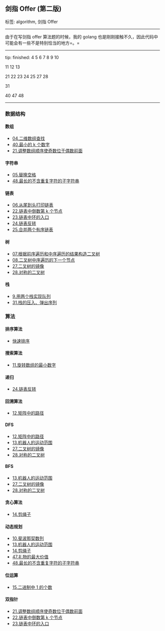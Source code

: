 ## 剑指 Offer (第二版)

标签: algorithm, 剑指 Offer

---

由于在写剑指 offer 算法题的时候，我的 golang 也是刚刚接触不久，因此代码中可能会有一些不是特别恰当的地方=。=

---

tip:
finished: 
4   5   6   7   8   9   10

11  12  13

21  22  23  24  25  27  28

31

40  47  48
 
---

### 数据结构
 
#### 数组

- [04.二维数组查找](array/two_dim_array_search04.go)
- [40.最小的 k 个数字](array/minimum_k_numbers.go)
- [21.调整数组顺序使奇数位于偶数前面](twopointers/adjust_array_order_to_make_odd_number_precedes_even_number21.go)

#### 字符串

- [05.替换空格](string/replace_blank.go)
- [48.最长的不含重复字符的子字符串](string/longest_substring_without_repeating_characters48.go)

#### 链表

- [06.从尾到头打印链表](linkedlist/print_list_reversingly06.go)
- [22.链表中倒数第 k 个节点](twopointers/kth_node_from_end_of_list23.go)
- [23.链表中环的入口](twopointers/entrance_of_cycle_in_the_list23.go)
- [24.链表反转](linkedlist/reverse_linked_list24.go)
- [25.合并两个有序链表](linkedlist/merge_two_sorted_lists25.go)

#### 树

- [07.根据前序遍历和中序遍历的结果构造二叉树](tree/build_tree_with_preorder_inorder_array07.go)
- [08.二叉树中序遍历的下一个节点](tree/next_node_of_inorder_binary_tree08.go)
- [27.二叉树的镜像](tree/invert_binary_tree27.go)
- [28.对称的二叉树](tree/symmetric_tree28.go)

#### 栈

- [9.用两个栈实现队列](stack/implement_queue_with_two_stacks09.go)
- [31.栈的压入、弹出序列](stack/validate_stack_sequences31.go)

### 算法

#### 排序算法

- [快速排序](sort/quick_sort.go)

#### 搜索算法

- [11.旋转数组的最小数字](search/min_num_of_rotated_array11.go)

#### 递归

- [24.链表反转](linkedlist/reverse_linked_list24.go)

#### 回溯算法

- [12.矩阵中的路径](dfs/paths_in_the_matrix12.go)

#### DFS

- [12.矩阵中的路径](dfs/paths_in_the_matrix12.go)
- [13.机器人的运动范围](bfs/robots_range_of_motion13.go)
- [27.二叉树的镜像](tree/invert_binary_tree27.go)
- [28.对称的二叉树](tree/symmetric_tree28.go)

#### BFS

- [13.机器人的运动范围](bfs/robots_range_of_motion13.go)
- [27.二叉树的镜像](tree/invert_binary_tree27.go)
- [28.对称的二叉树](tree/symmetric_tree28.go)

#### 贪心算法

- [14.剪绳子](dynamic/cut_the_rope14.go)

#### 动态规划
- [10.斐波那契数列](dynamic/fibonacci.go)
- [13.机器人的运动范围](bfs/robots_range_of_motion13.go)
- [14.剪绳子](dynamic/cut_the_rope14.go)
- [47.礼物的最大价值](dynamic/max_value_of_gifts47.go)
- [48.最长的不含重复字符的子字符串](string/longest_substring_without_repeating_characters48.go)

#### 位运算

- [15.二进制中 1 的个数](bitmanipulate/count_of_1_bits15.go)

#### 双指针
- [21.调整数组顺序使奇数位于偶数前面](twopointers/adjust_array_order_to_make_odd_number_precedes_even_number21.go)
- [22.链表中倒数第 k 个节点](twopointers/kth_node_from_end_of_list23.go)
- [23.链表中环的入口](twopointers/entrance_of_cycle_in_the_list23.go)
